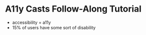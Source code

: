 # A11y Casts Follow-Along Tutorial

- accessibility = a11y
- 15% of users have some sort of disability
